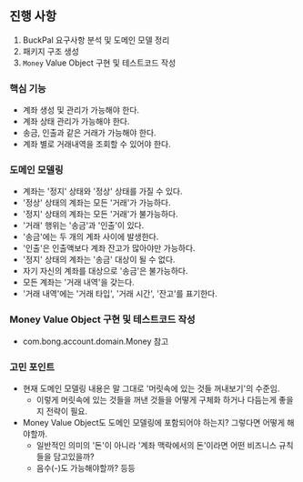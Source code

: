 ## 진행 사항
1. BuckPal 요구사항 분석 및 도메인 모델 정리
2. 패키지 구조 생성
3. `Money` Value Object 구현 및 테스트코드 작성

### 핵심 기능
- 계좌 생성 및 관리가 가능해야 한다.
- 계좌 상태 관리가 가능해야 한다.
- 송금, 인출과 같은 거래가 가능해야 한다.
- 계좌 별로 거래내역을 조회할 수 있어야 한다.

### 도메인 모델링
- 계좌는 '정지' 상태와 '정상' 상태를 가질 수 있다.
- '정상' 상태의 계좌는 모든 '거래'가 가능하다.
- '정지' 상태의 계좌는 모든 '거래'가 불가능하다.
- '거래' 행위는 '송금'과 '인출'이 있다.
- '송금'에는 두 개의 계좌 사이에 발생한다.
- '인출'은 인출액보다 계좌 잔고가 많아야만 가능하다.
- '정지' 상태의 계좌는 '송금' 대상이 될 수 없다.
- 자기 자신의 계좌를 대상으로 '송금'은 불가능하다.
- 모든 계좌는 '거래 내역'을 갖는다.
- '거래 내역'에는 '거래 타입', '거래 시간', '잔고'를 표기한다.

### Money Value Object 구현 및 테스트코드 작성
- com.bong.account.domain.Money 참고

### 고민 포인트
- 현재 도메인 모델링 내용은 말 그대로 '머릿속에 있는 것들 꺼내보기'의 수준임.
  - 이렇게 머릿속에 있는 것들을 꺼낸 것들을 어떻게 구체화 하거나 다듬는게 좋을지 전략이 필요.
- Money Value Object도 도메인 모델링에 포함되어야 하는지? 그렇다면 어떻게 해야할까.
  - 일반적인 의미의 '돈'이 아니라 '계좌 맥락에서의 돈'이라면 어떤 비즈니스 규칙들을 담고있을까?
  - 음수(-)도 가능해야할까? 등등

